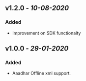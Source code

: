
## **v1.2.0** - *10-08-2020*
### Added
- Improvement on SDK functionalty

## **v1.0.0** - *29-01-2020*
### Added
- Aaadhar Offline xml support.

